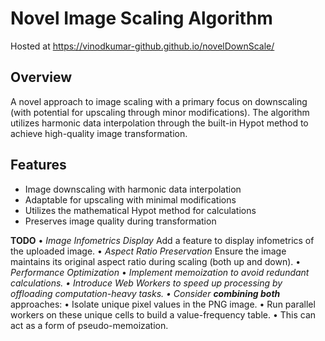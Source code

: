 # Novel Image Scaling Algorithm
Hosted at https://vinodkumar-github.github.io/novelDownScale/

## Overview
A novel approach to image scaling with a primary focus on downscaling (with potential for upscaling through minor modifications). The algorithm utilizes harmonic data interpolation through the built-in Hypot method to achieve high-quality image transformation.

## Features
- Image downscaling with harmonic data interpolation
- Adaptable for upscaling with minimal modifications
- Utilizes the mathematical Hypot method for calculations
- Preserves image quality during transformation



**TODO**
	•	_Image Infometrics Display_
                  Add a feature to display infometrics of the uploaded image.
	•	_Aspect Ratio Preservation_
                  Ensure the image maintains its original aspect ratio during scaling (both up and down).
	•	_Performance Optimization_
                  •	_Implement memoization _to avoid redundant calculations.
	            •	Introduce _Web Workers_ to speed up processing by offloading computation-heavy tasks.
	            •	Consider **combining both**__ approaches:
	                  •	Isolate unique pixel values in the PNG image.
	                  •	Run parallel workers on these unique cells to build a value-frequency table.
	                  •	This can act as a form of pseudo-memoization.
